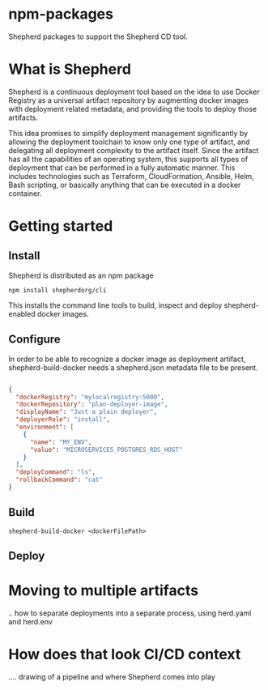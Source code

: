 # npm-packages

Shepherd packages to support the Shepherd CD tool.

# What is Shepherd

Shepherd is a continuous deployment tool based on the idea to use Docker Registry as a universal artifact repository
by augmenting docker images with deployment related metadata, and providing the tools to deploy those artifacts.

This idea promises to simplify deployment management significantly by allowing the deployment toolchain to know only
one type of artifact, and delegating all deployment complexity to the artifact itself. Since the artifact has all
the capabilities of an operating system, this supports all types of deployment that can be performed in a fully automatic 
manner. This includes technologies such as Terraform, CloudFormation, Ansible, Helm, Bash scripting, or basically anything
that can be executed in a docker container.

# Getting started

## Install
Shepherd is distributed as an npm package
```
npm install shepherdorg/cli
```
This installs the command line tools to build, inspect and deploy shepherd-enabled docker images.

## Configure

In order to be able to recognize a docker image as deployment artifact, shepherd-build-docker needs a shepherd.json 
metadata file to be present.

```json 

{
  "dockerRegistry": "mylocalregistry:5000",
  "dockerRepository": "plan-deployer-image",
  "displayName": "Just a plain deployer",
  "deployerRole": "install",
  "environment": [
    {
      "name": "MY_ENV",
      "value": "MICROSERVICES_POSTGRES_RDS_HOST"
    }
  ],
  "deployCommand": "ls",
  "rollbackCommand": "cat"
}

```

## Build

```
shepherd-build-docker <dockerFilePath>

```

## Deploy


# Moving to multiple artifacts

.. how to separate deployments into a separate process, using herd.yaml and herd.env


# How does that look CI/CD context

.... drawing of a pipeline and where Shepherd comes into play
